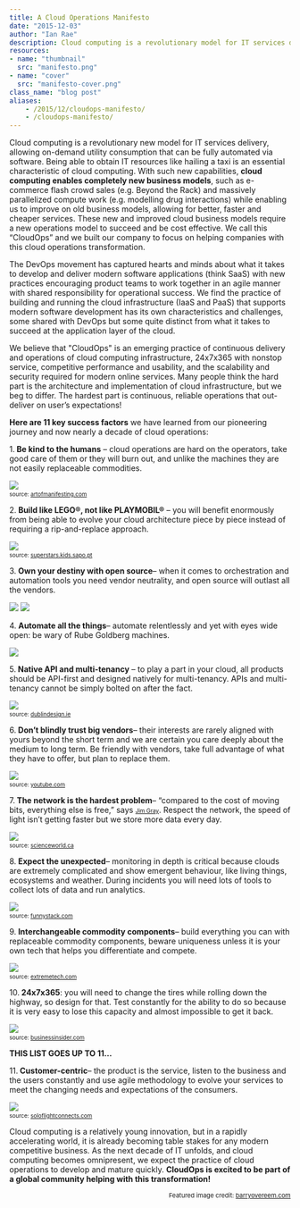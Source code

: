```yaml
---
title: A Cloud Operations Manifesto
date: "2015-12-03"
author: "Ian Rae"
description: Cloud computing is a revolutionary model for IT services delivery. Ian Rae discusses its operational model.
resources:
- name: "thumbnail"
  src: "manifesto.png"
- name: "cover"
  src: "manifesto-cover.png"
class_name: "blog post"
aliases:
    - /2015/12/cloudops-manifesto/
    - /cloudops-manifesto/
---
```


<p>Cloud computing is a revolutionary new model for IT services delivery, allowing on-demand utility consumption that can be fully automated via software. Being able to obtain IT resources like hailing a taxi is an essential characteristic of cloud computing. With such new capabilities, <strong>cloud computing enables completely new business models</strong>, such as e-commerce flash crowd sales (e.g. Beyond the Rack) and massively parallelized compute work (e.g. modelling drug interactions) while enabling us to improve on old business models, allowing for better, faster and cheaper services. These new and improved cloud business models require a new operations model to succeed and be cost effective. We call this “CloudOps” and we built our company to focus on helping companies with this cloud operations transformation.</p>

<p>The DevOps movement has captured hearts and minds about what it takes to develop and deliver modern software applications (think SaaS) with new practices encouraging product teams to work together in an agile manner with shared responsibility for operational success. We find the practice of building and running the cloud infrastructure (IaaS and PaaS) that supports modern software development has its own characteristics and challenges, some shared with DevOps but some quite distinct from what it takes to succeed at the application layer of the cloud.</p>

<p>We believe that "CloudOps" is an emerging practice of continuous delivery and operations of cloud computing infrastructure, 24x7x365 with nonstop service, competitive performance and usability, and the scalability and security required for modern online services. Many people think the hard part is the architecture and implementation of cloud infrastructure, but we beg to differ. The hardest part is continuous, reliable operations that out-deliver on user’s expectations!</p>

<p><strong>Here are 11 key success factors</strong> we have learned from our pioneering journey and now nearly a decade of cloud operations:</p>

<p>1.<b> Be kind to the humans</b> – cloud operations are hard on the operators, take good care of them or they will burn out, and unlike the machines they are not easily replaceable commodities.</p>

<img src="/images/blog/post/kindness.jpg">
<span style="font-size: 10px;"><br> source: <a style="font-size: 10px;" href="http://artofmanifesting.com/uploads/3/5/2/6/3526955/4358811_orig.jpg" target="_blank">artofmanifesting.com</a></span>

<p>2.<b> Build like LEGO®, not like PLAYMOBIL®</b> – you will benefit enormously from being able to evolve your cloud architecture piece by piece instead of requiring a rip-and-replace approach.</p>
<img src="/images/blog/post/lego-vs-playmobil.jpg">
<span style="font-size: 10px;"><br> source: <a  style="font-size: 10px;" href="http://superstars.kids.sapo.pt/playmobil-vs-lego/" target="_blank">superstars.kids.sapo.pt</a></span>


<p>3.<b> Own your destiny with open source</b>– when it comes to orchestration and automation tools you need vendor neutrality, and open source will outlast all the vendors.</p>
<a href="https://cloudstack.apache.org/" target="_blank"><img src="/images/blog/post/apache_cloudstack_with_cloud_monkey-e1396966707935.jpg"></a>
<a href="http://www.openstack.org"><img src="/images/blog/post/openstack-transparent-2.png" style="max-width: 300px;"></a>

<p>4.<b> Automate all the things</b>– automate relentlessly and yet with eyes wide open: be wary of Rube Goldberg machines.</p>
<img src="/images/blog/post/rube.png">
<p>5.<b> Native API and multi-tenancy</b> – to play a part in your cloud, all products should be API-first and designed natively for multi-tenancy. APIs and multi-tenancy cannot be simply bolted on after the fact.</p>

<img src="/images/blog/post/cube.jpg">
<span style="font-size: 10px;"><br> source: <a style="font-size: 10px;" href="http://www.dublindesign.ie/courses/graphic-design-courses" target="_blank">dublindesign.ie</a></span>

<p>6.<b> Don’t blindly trust big vendors</b>– their interests are rarely aligned with yours beyond the short term and we are certain you care deeply about the medium to long term. Be friendly with vendors, take full advantage of what they have to offer, but plan to replace them.</p>

<img src="/images/blog/post/apple_1984_ad_5.jpg">
<span style="font-size: 10px;"><br> source: <a style="font-size: 10px;" href="https://www.youtube.com/watch?v=OYecfV3ubP8" target="_blank">youtube.com</a></span>

<p>7.<b> The network is the hardest problem</b>– “compared to the cost of moving bits, everything else is free,” says <a  style="font-size: 10px;" href="https://en.wikipedia.org/wiki/Jim_Gray_(computer_scientist)" target="_blank">Jim Gray</a>. Respect the network, the speed of light isn’t getting faster but we store more data every day.</p>

<img src="/images/blog/post/space_sign_small_2.gif">
<span style="font-size: 10px;"><br> source: <a  style="font-size: 10px;" href="http://www.scienceworld.ca/blog/cosmic-speed-limit-why-cant-we-travel-light-speed" target="_blank">scienceworld.ca</a></span>

<p>8.<b> Expect the unexpected</b>– monitoring in depth is critical because clouds are extremely complicated and show emergent behaviour, like living things, ecosystems and weather. During incidents you will need lots of tools to collect lots of data and run analytics.</p>

<img src="/images/blog/post/Surprise-monkey.jpg">
<span style="font-size: 10px;"><br> source: <a  style="font-size: 10px;" href="http://funnystack.com/2014/04/23/surprised-funny-scared-monkey/" target="_blank">funnystack.com</a></span>

<p>9.<b> Interchangeable commodity components</b>– build everything you can with replaceable commodity components, beware uniqueness unless it is your own tech that helps you differentiate and compete.</p>

<img src="/images/blog/post/modular-components.jpg">
<span style="font-size: 10px;"><br> source: <a  style="font-size: 10px;" href="http://www.extremetech.com/computing/193256-googles-project-ara-pushes-ahead-with-new-modular-smartphone-prototype" target="_blank">extremetech.com</a></span>

<p>10.<b> 24x7x365</b>: you will need to change the tires while rolling down the highway, so design for that. Test constantly for the ability to do so because it is very easy to lose this capacity and almost impossible to get it back.</p>

<a href="https://www.citylab.com/life/2013/09/so-apparently-its-cool-hang-out-moving-tilted-cars-saudi-arabia-now/7015/"><img src="/images/blog/post/change-tires-while-driving.jpg" style="max-width: 500px;"></a>
<span style="font-size: 10px;"><br> source: <a  style="font-size: 10px;" href="http://www.businessinsider.com/saudi-arabia-sidewall-skiing-2013-4" target="_blank">businessinsider.com</a></span>

<p><b>THIS LIST GOES UP TO 11… </b></p>

<p>11.<b> Customer-centric</b>– the product is the service, listen to the business and the users constantly and use agile methodology to evolve your services to meet the changing needs and expectations of the consumers.</p>

<img src="/images/blog/post/feedback.jpeg">
<span style="font-size: 10px;"><br> source: <a  style="font-size: 10px;"href="http://soloflightconnects.com/page/3" target="_blank">soloflightconnects.com</a></span>

<p>Cloud computing is a relatively young innovation, but in a rapidly accelerating world, it is already becoming table stakes for any modern competitive business. As the next decade of IT unfolds, and cloud computing becomes omnipresent, we expect the practice of cloud operations to develop and mature quickly. <strong>CloudOps is excited to be part of a global community helping with this transformation!</strong></p>

<p style="font-size: 11px; text-align: right;">Featured image credit: <a style="font-size: 11px;" href="http://www.barryovereem.com/the-spotify-agile-manifesto/">barryovereem.com</a></p>